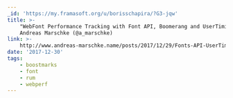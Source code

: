 ```yaml
---
_id: 'https://my.framasoft.org/u/borisschapira/?G3-jqw'
title: >-
    "WebFont Performance Tracking with Font API, Boomerang and UserTiming API",
    Andreas Marschke (@a_marschke)
link: >-
    http://www.andreas-marschke.name/posts/2017/12/29/Fonts-API-UserTiming-Boomerang.html
date: '2017-12-30'
tags:
    - boostmarks
    - font
    - rum
    - webperf
---
```


<div class="markdown"><p></p></div>
